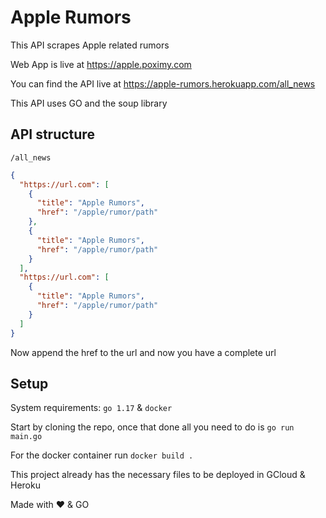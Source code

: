 # Apple Rumors
This API scrapes Apple related rumors

Web App is live at https://apple.poximy.com

You can find the API live at https://apple-rumors.herokuapp.com/all_news

This API uses GO and the soup library

## API structure
`/all_news`
```json
{
  "https://url.com": [
    {
      "title": "Apple Rumors",
      "href": "/apple/rumor/path"
    },
    {
      "title": "Apple Rumors",
      "href": "/apple/rumor/path"
    }
  ],
  "https://url.com": [
    {
      "title": "Apple Rumors",
      "href": "/apple/rumor/path"
    }
  ]
}
```
Now append the href to the url and now you have a complete url

## Setup
System requirements: `go 1.17` & `docker`

Start by cloning the repo, once that done all you need to do is `go run main.go`

For the docker container run `docker build .`

This project already has the necessary files to be deployed in GCloud & Heroku

Made with ❤️ & GO
